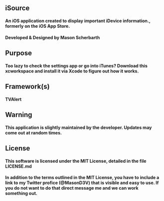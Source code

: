 ## iSource
#### An iOS application created to display important iDevice information., formerly on the iOS App Store.
#### Developed & Designed by Mason Scherbarth

## Purpose
#### Too lazy to check the settings app or go into iTunes? Download this xcworkspace and install it via Xcode to figure out how it works.

## Framework(s)
#### TVAlert

## Warning
#### This application is slightly maintained by the developer. Updates may come out at random times.

## License
#### This software is licensed under the MIT License, detailed in the file LICENSE.md

#### In addition to the terms outlined in the MIT License, you have to include a link to my Twitter profice (@MasonD3V) that is visible and easy to use. If you do not want to do that direct message me and we can work something out.
